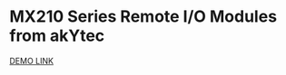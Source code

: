 # MX210 Series Remote I/O Modules from akYtec

  [DEMO LINK](https://<your_account>.github.io/layout_dia/)

